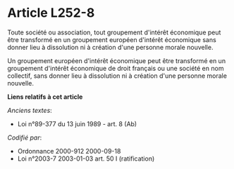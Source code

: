# Article L252-8

Toute société ou association, tout groupement d'intérêt économique peut être transformé en un groupement européen d'intérêt
économique sans donner lieu à dissolution ni à création d'une personne morale nouvelle.

Un groupement européen d'intérêt économique peut être transformé en un groupement d'intérêt économique de droit français ou
une société en nom collectif, sans donner lieu à dissolution ni à création d'une personne morale nouvelle.

**Liens relatifs à cet article**

_Anciens textes_:

  - Loi n°89-377 du 13 juin 1989 - art. 8 (Ab)

_Codifié par_:

  - Ordonnance 2000-912 2000-09-18
  - Loi n°2003-7 2003-01-03 art. 50 I (ratification)
